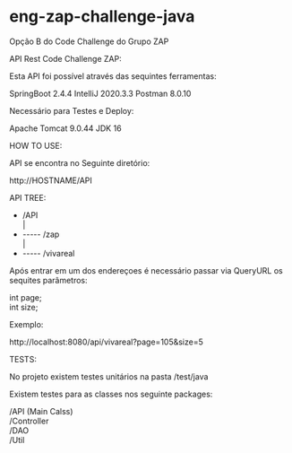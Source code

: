 # eng-zap-challenge-java
Opção B do Code Challenge do Grupo ZAP

API Rest Code Challenge ZAP:

Esta API foi possível através das sequintes ferramentas:

SpringBoot 2.4.4
IntelliJ 2020.3.3
Postman 8.0.10

Necessário para Testes e Deploy:

Apache Tomcat 9.0.44
JDK 16

HOW TO USE:

API se encontra no Seguinte diretório:

http://HOSTNAME/API

API TREE:

+ /API <br/>
| <br/>
+ ----- /zap <br/>
| <br/>
+ ----- /vivareal <br/>

Após entrar em um dos endereçoes é necessário passar via QueryURL os sequites parâmetros:

int page; <br/>
int size; <br/>

Exemplo:

http://localhost:8080/api/vivareal?page=105&size=5

TESTS:

No projeto existem testes unitários na pasta /test/java

Existem testes para as classes nos seguinte packages:

/API (Main Calss) <br/>
/Controller <br/>
/DAO <br/>
/Util <br/>

